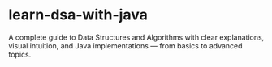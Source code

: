 # learn-dsa-with-java
A complete guide to Data Structures and Algorithms with clear explanations, visual intuition, and Java implementations — from basics to advanced topics.
